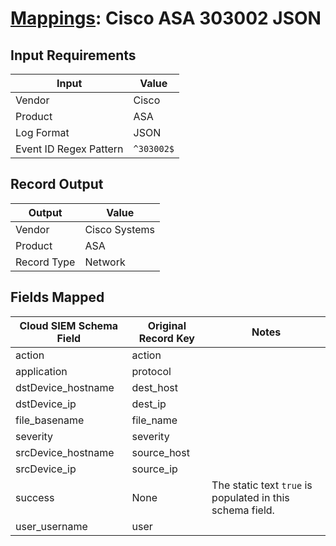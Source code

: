 # [Mappings](README.md): Cisco ASA 303002 JSON

## Input Requirements

|Input|Value|
|-----|-----|
|Vendor|Cisco|
|Product|ASA|
|Log Format|JSON|
|Event ID Regex Pattern|`^303002$`|

## Record Output

|Output|Value|
|------|-----|
|Vendor|Cisco Systems|
|Product|ASA|
|Record Type|Network|

## Fields Mapped

|Cloud SIEM Schema Field|Original Record Key|Notes|
|-----------------------|-------------------|-----|
|action|action||
|application|protocol||
|dstDevice_hostname|dest_host||
|dstDevice_ip|dest_ip||
|file_basename|file_name||
|severity|severity||
|srcDevice_hostname|source_host||
|srcDevice_ip|source_ip||
|success|None|The static text `true` is populated in this schema field.|
|user_username|user||

